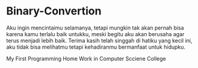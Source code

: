 Binary-Convertion
=================

Aku ingin mencintaimu selamanya, tetapi mungkin tak akan pernah bisa karena kamu terlalu baik untukku, meski begitu aku akan berusaha agar terus menjadi lebih baik. Terima kasih telah singgah di hatiku yang kecil ini, aku tidak bisa melihatmu tetapi kehadiranmu bermanfaat untuk hidupku.

My First Programming Home Work in Computer Scciene College
